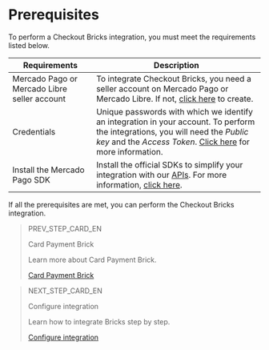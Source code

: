 # Prerequisites 

To perform a Checkout Bricks integration, you must meet the requirements listed below.

| Requirements | Description |
|---|---|
| Mercado Pago or Mercado Libre seller account | To integrate Checkout Bricks, you need a seller account on Mercado Pago or Mercado Libre. If not, [click here](https://www.mercadopago[FAKER][URL][DOMAIN]/hub/registration/landing) to create. |
| Credentials | Unique passwords with which we identify an integration in your account. To perform the integrations, you will need the _Public key_ and the _Access Token_. [Click here](/developers/en/guides/additional-content/credentials/credentials) for more information. |
| Install the Mercado Pago SDK | Install the official SDKs to simplify your integration with our [APIs](/developers/en/reference/payments/_payments/post). For more information, [click here](/developers/en/guides/sdks). |

If all the prerequisites are met, you can perform the Checkout Bricks integration.

> PREV_STEP_CARD_EN
>
> Card Payment Brick
>
> Learn more about Card Payment Brick.
>
> [Card Payment Brick](/developers/en/docs/checkout-bricks/card-payment-brick)

> NEXT_STEP_CARD_EN
>
> Configure integration
>
> Learn how to integrate Bricks step by step.
>
> [Configure integration](/developers/en/docs/checkout-bricks/integration/configure-integration)